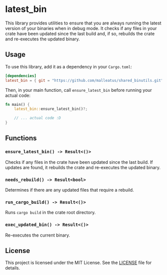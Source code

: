 # latest_bin

This library provides utilities to ensure that you are always running the
latest version of your binaries when in debug mode. It checks if any files in
your crate have been updated since the last build and, if so, rebuilds the
crate and re-executes the updated binary.

## Usage

To use this library, add it as a dependency in your `Cargo.toml`:

```toml
[dependencies]
latest_bin = { git = "https://github.com/malleatus/shared_binutils.git" }

```

Then, in your main function, call `ensure_latest_bin` before running your
actual code:

```rust
fn main() {
    latest_bin::ensure_latest_bin()?;

    // ... actual code :D
}
```

## Functions

### `ensure_latest_bin() -> Result<()>`

Checks if any files in the crate have been updated since the last build. If
updates are found, it rebuilds the crate and re-executes the updated binary.

### `needs_rebuild() -> Result<bool>`

Determines if there are any updated files that require a rebuild.

### `run_cargo_build() -> Result<()>`

Runs `cargo build` in the crate root directory.

### `exec_updated_bin() -> Result<()>`

Re-executes the current binary.

## License

This project is licensed under the MIT License. See the [LICENSE](LICENSE) file
for details.

